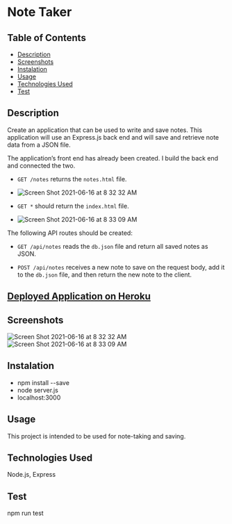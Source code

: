 # Note Taker

## Table of Contents
- [Description](#Description)
- [Screenshots](#Screenshots)
- [Instalation](#Instalation)
- [Usage](#Usage)
- [Technologies Used](#TechnologiesUsed)
- [Test](#Test)



## Description

Create an application that can be used to write and save notes. This application will use an Express.js back end and will save and retrieve note data from a JSON file.

The application’s front end has already been created. I build the back end and connected the two.


* `GET /notes` returns the `notes.html` file.
* ![Screen Shot 2021-06-16 at 8 32 32 AM](https://user-images.githubusercontent.com/79331882/122223149-ecdd6480-ce80-11eb-9d13-89ca651fcec6.png)


* `GET *` should return the `index.html` file.
* ![Screen Shot 2021-06-16 at 8 33 09 AM](https://user-images.githubusercontent.com/79331882/122223199-f5ce3600-ce80-11eb-8adc-bc93e2d6c439.png)


The following API routes should be created:

* `GET /api/notes` reads the `db.json` file and return all saved notes as JSON.

* `POST /api/notes` receives a new note to save on the request body, add it to the `db.json` file, and then return the new note to the client.
## [Deployed Application on Heroku](https://notetaker1111111111.herokuapp.com/)
## Screenshots
![Screen Shot 2021-06-16 at 8 32 32 AM](https://user-images.githubusercontent.com/79331882/122223233-fcf54400-ce80-11eb-8c4e-b7d62ec66c19.png)
![Screen Shot 2021-06-16 at 8 33 09 AM](https://user-images.githubusercontent.com/79331882/122223247-fff03480-ce80-11eb-8e9c-e135f864cfeb.png)

## Instalation 
* npm install --save
* node server.js
* localhost:3000

## Usage 
This project is intended to be used for note-taking and saving.
## Technologies Used
Node.js, Express

## Test
npm run test
